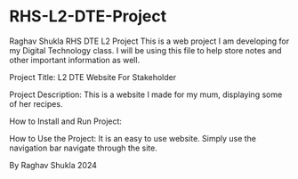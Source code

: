 # RHS-L2-DTE-Project
Raghav Shukla RHS DTE L2 Project
This is a web project I am developing for my Digital Technology class. I will be using this file to help store notes and other important information as well. 

Project Title: L2 DTE Website For Stakeholder

Project Description: This is a website I made for my mum, displaying some of her recipes. 

How to Install and Run Project:

How to Use the Project: It is an easy to use website. Simply use the navigation bar navigate through the site. 

By Raghav Shukla 2024
